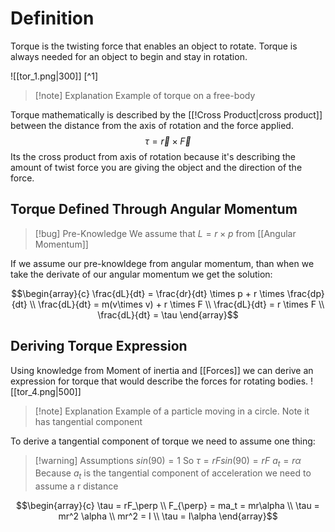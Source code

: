 
# Definition
Torque is the twisting force that enables an object to rotate. Torque is always needed for an object to begin and stay in rotation. 

![[tor_1.png|300]]
[^1]
>[!note] Explanation
Example of torque on a free-body

Torque mathematically is described by the [[!Cross Product|cross product]] between the distance from the axis of rotation and the force applied.
$$
\tau = \vec{r} \times \vec{F}
$$ Its the cross product from axis of rotation because it's describing the amount of twist force you are giving the object and the direction of the force.

## Torque Defined Through Angular Momentum 
>[!bug] Pre-Knowledge
We assume that $L = r \times p$ from [[Angular Momentum]] 

If we assume our pre-knowldege from angular momentum, than when we take the derivate of our angular momentum we get the solution:

$$\begin{array}{c}
\frac{dL}{dt} = \frac{dr}{dt} \times p + r \times \frac{dp}{dt} \\ 
\frac{dL}{dt} = m(v\times v) + r \times F \\ 
\frac{dL}{dt} = r \times F \\ 
\frac{dL}{dt} = \tau
\end{array}$$
## Deriving Torque Expression
Using knowledge from Moment of inertia and [[Forces]] we can derive an expression for torque that would describe the forces for rotating bodies. 
![[tor_4.png|500]]
>[!note] Explanation
Example of a particle moving in a circle. Note it has tangential component 

To derive a tangential component of torque we need to assume one thing:
>[!warning] Assumptions 
$sin(90) = 1$ 
>So
$\tau = rFsin(90) = rF$
$a_t = r\alpha$ 
>Because $a_t$ is the tangential component of acceleration we need to assume a r distance

$$\begin{array}{c}
\tau = rF_\perp  \\ 
F_{\perp} = ma_t = mr\alpha \\ 
\tau = mr^2 \alpha \\
mr^2 = I \\ 
\tau = I\alpha
\end{array}$$


